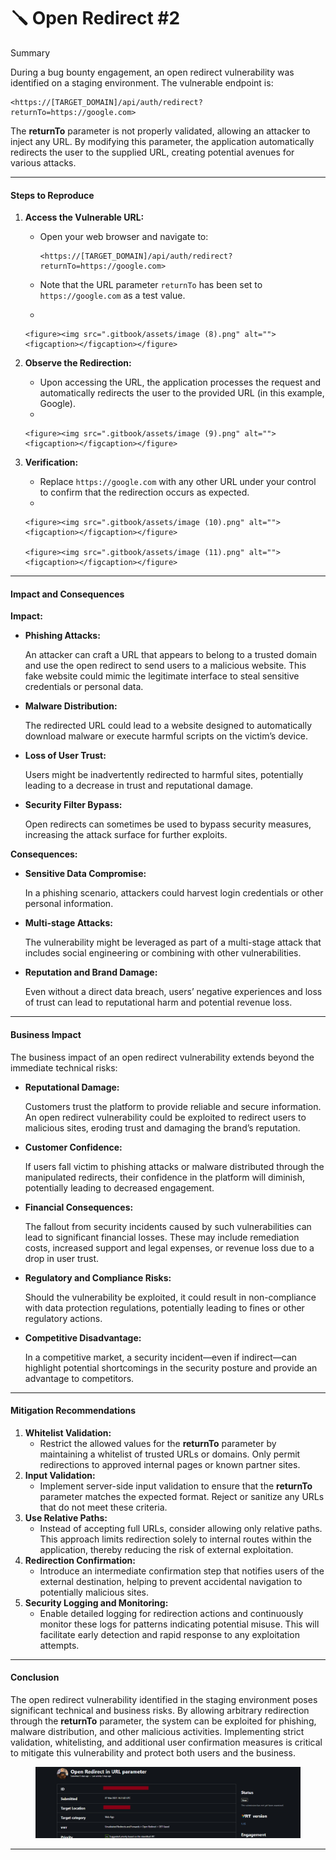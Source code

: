# 🪛 Open Redirect #2

Summary

During a bug bounty engagement, an open redirect vulnerability was identified on a staging environment. The vulnerable endpoint is:

```
<https://[TARGET_DOMAIN]/api/auth/redirect?returnTo=https://google.com>
```

The **returnTo** parameter is not properly validated, allowing an attacker to inject any URL. By modifying this parameter, the application automatically redirects the user to the supplied URL, creating potential avenues for various attacks.

***

#### Steps to Reproduce

1. **Access the Vulnerable URL:**
   *   Open your web browser and navigate to:

       ```
       <https://[TARGET_DOMAIN]/api/auth/redirect?returnTo=https://google.com>
       ```
   * Note that the URL parameter `returnTo` has been set to `https://google.com` as a test value.
   *

       <figure><img src=".gitbook/assets/image (8).png" alt=""><figcaption></figcaption></figure>
2. **Observe the Redirection:**
   * Upon accessing the URL, the application processes the request and automatically redirects the user to the provided URL (in this example, Google).
   *

       <figure><img src=".gitbook/assets/image (9).png" alt=""><figcaption></figcaption></figure>
3. **Verification:**
   * Replace `https://google.com` with any other URL under your control to confirm that the redirection occurs as expected.
   *

       <figure><img src=".gitbook/assets/image (10).png" alt=""><figcaption></figcaption></figure>

       <figure><img src=".gitbook/assets/image (11).png" alt=""><figcaption></figcaption></figure>

***

#### Impact and Consequences

**Impact:**

*   **Phishing Attacks:**

    An attacker can craft a URL that appears to belong to a trusted domain and use the open redirect to send users to a malicious website. This fake website could mimic the legitimate interface to steal sensitive credentials or personal data.
*   **Malware Distribution:**

    The redirected URL could lead to a website designed to automatically download malware or execute harmful scripts on the victim’s device.
*   **Loss of User Trust:**

    Users might be inadvertently redirected to harmful sites, potentially leading to a decrease in trust and reputational damage.
*   **Security Filter Bypass:**

    Open redirects can sometimes be used to bypass security measures, increasing the attack surface for further exploits.

**Consequences:**

*   **Sensitive Data Compromise:**

    In a phishing scenario, attackers could harvest login credentials or other personal information.
*   **Multi-stage Attacks:**

    The vulnerability might be leveraged as part of a multi-stage attack that includes social engineering or combining with other vulnerabilities.
*   **Reputation and Brand Damage:**

    Even without a direct data breach, users’ negative experiences and loss of trust can lead to reputational harm and potential revenue loss.

***

#### Business Impact

The business impact of an open redirect vulnerability extends beyond the immediate technical risks:

*   **Reputational Damage:**

    Customers trust the platform to provide reliable and secure information. An open redirect vulnerability could be exploited to redirect users to malicious sites, eroding trust and damaging the brand’s reputation.
*   **Customer Confidence:**

    If users fall victim to phishing attacks or malware distributed through the manipulated redirects, their confidence in the platform will diminish, potentially leading to decreased engagement.
*   **Financial Consequences:**

    The fallout from security incidents caused by such vulnerabilities can lead to significant financial losses. These may include remediation costs, increased support and legal expenses, or revenue loss due to a drop in user trust.
*   **Regulatory and Compliance Risks:**

    Should the vulnerability be exploited, it could result in non-compliance with data protection regulations, potentially leading to fines or other regulatory actions.
*   **Competitive Disadvantage:**

    In a competitive market, a security incident—even if indirect—can highlight potential shortcomings in the security posture and provide an advantage to competitors.

***

#### Mitigation Recommendations

1. **Whitelist Validation:**
   * Restrict the allowed values for the **returnTo** parameter by maintaining a whitelist of trusted URLs or domains. Only permit redirections to approved internal pages or known partner sites.
2. **Input Validation:**
   * Implement server-side input validation to ensure that the **returnTo** parameter matches the expected format. Reject or sanitize any URLs that do not meet these criteria.
3. **Use Relative Paths:**
   * Instead of accepting full URLs, consider allowing only relative paths. This approach limits redirection solely to internal routes within the application, thereby reducing the risk of external exploitation.
4. **Redirection Confirmation:**
   * Introduce an intermediate confirmation step that notifies users of the external destination, helping to prevent accidental navigation to potentially malicious sites.
5. **Security Logging and Monitoring:**
   * Enable detailed logging for redirection actions and continuously monitor these logs for patterns indicating potential misuse. This will facilitate early detection and rapid response to any exploitation attempts.

***

#### Conclusion

The open redirect vulnerability identified in the staging environment poses significant technical and business risks. By allowing arbitrary redirection through the **returnTo** parameter, the system can be exploited for phishing, malware distribution, and other malicious activities. Implementing strict validation, whitelisting, and additional user confirmation measures is critical to mitigate this vulnerability and protect both users and the business.

<figure><img src=".gitbook/assets/image (12).png" alt=""><figcaption></figcaption></figure>

***
